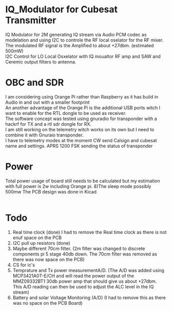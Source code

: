 # IQ_Modulator for Cubesat Transmitter
IQ Modulator for 2M generating IQ stream via Audio PCM codec as modelation and using I2C to controle the RF local oselator for the RF mixer. The modulated RF signal is the Amplified to about +27dbm. (estimated 500mW)<br>
I2C Control for LO Local Osxelator with IQ moualtor RF amp and SAW and Ceremic output filters to antenna.<br>
<b><This is not complete yet still designing ></b>
# OBC and SDR  
I am considering using Orange Pi rather than Raspberry as it has build in Audio in and out with a smaller footprint<br>
An another advantage of the Orange Pi is the additional USB ports witch I want to enable for the RTL dongle to be used as receiver.<br>
The software concept was tested using gnuradio for transponder with a hackrf for TX and a rtl sdr dongle for RX.<br>
I am still working on the telemetry witch works on its own but I need to combine it with Gnuraio transponder.<br>
I have to telemetry modes at the moment CW send Calsign and cubesat name and settings. APRS 1200 FSK sending the status of transponder<br>
# Power
Total power usage of board still needs to be calculated but my estimation with full power is 2w including Orange pi.
8)The sleep mode possibly 500mw
The PCB design was done in Kicad<br>
<br>
# Todo
1) Real time clock (done) I had to remove the Real time clock as there is not enuf space on the PCB<br>
2) I2C pull up resistors (done)<br>
3) Maybe different 70cm filter. (2m filter was changed to discrete components pi 5 stage 40db down. The 70cm filter was removed as there was now space on the PCB)
4) CS for ic's<br>
5) Temprature and Tx power measurementA/D. (The A/D was added using MCP3421A0T-E/CH and will read the power output of the MMZ09332BT1 30db power amp that should give us about +27dbm. This A/D reading can then be used to adjust the ALC level in the IQ stream)
6) Battery and solar Voltage Monitoring (A/D) (I had to remove this as there was no space on the PCB Board)

  


